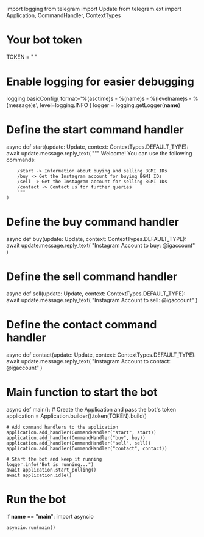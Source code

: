 import logging
from telegram import Update
from telegram.ext import Application, CommandHandler, ContextTypes

# Your bot token
TOKEN = " "

# Enable logging for easier debugging
logging.basicConfig(
    format='%(asctime)s - %(name)s - %(levelname)s - %(message)s',
    level=logging.INFO
)
logger = logging.getLogger(__name__)


# Define the start command handler
async def start(update: Update, context: ContextTypes.DEFAULT_TYPE):
    await update.message.reply_text(
        """
        Welcome! You can use the following commands:

        /start -> Information about buying and selling BGMI IDs
        /buy -> Get the Instagram account for buying BGMI IDs
        /sell -> Get the Instagram account for selling BGMI IDs
        /contact -> Contact us for further queries
        """
    )


# Define the buy command handler
async def buy(update: Update, context: ContextTypes.DEFAULT_TYPE):
    await update.message.reply_text(
        "Instagram Account to buy: @igaccount"
    )


# Define the sell command handler
async def sell(update: Update, context: ContextTypes.DEFAULT_TYPE):
    await update.message.reply_text(
        "Instagram Account to sell: @igaccount"
    )


# Define the contact command handler
async def contact(update: Update, context: ContextTypes.DEFAULT_TYPE):
    await update.message.reply_text(
        "Instagram Account to contact: @igaccount"
    )


# Main function to start the bot
async def main():
    # Create the Application and pass the bot's token
    application = Application.builder().token(TOKEN).build()

    # Add command handlers to the application
    application.add_handler(CommandHandler("start", start))
    application.add_handler(CommandHandler("buy", buy))
    application.add_handler(CommandHandler("sell", sell))
    application.add_handler(CommandHandler("contact", contact))

    # Start the bot and keep it running
    logger.info("Bot is running...")
    await application.start_polling()
    await application.idle()


# Run the bot
if __name__ == "__main__":
    import asyncio

    asyncio.run(main()
